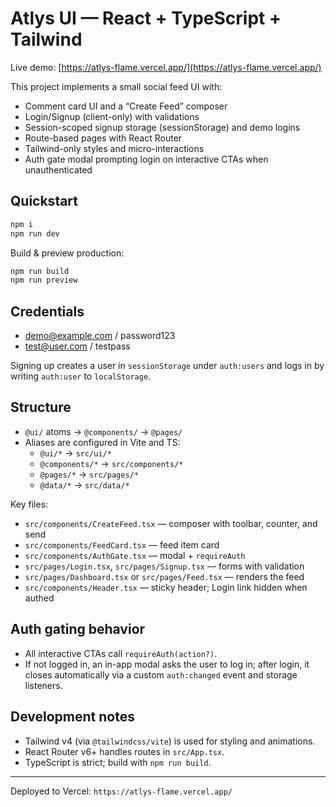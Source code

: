 # Atlys UI — React + TypeScript + Tailwind

Live demo: [https://atlys-flame.vercel.app/](https://atlys-flame.vercel.app/)

This project implements a small social feed UI with:
- Comment card UI and a “Create Feed” composer
- Login/Signup (client-only) with validations
- Session-scoped signup storage (sessionStorage) and demo logins
- Route-based pages with React Router
- Tailwind-only styles and micro-interactions
- Auth gate modal prompting login on interactive CTAs when unauthenticated

## Quickstart
```bash
npm i
npm run dev
```

Build & preview production:
```bash
npm run build
npm run preview
```

## Credentials
- demo@example.com / password123
- test@user.com / testpass

Signing up creates a user in `sessionStorage` under `auth:users` and logs in by writing `auth:user` to `localStorage`.

## Structure
- `@ui/` atoms → `@components/` → `@pages/`
- Aliases are configured in Vite and TS:
  - `@ui/*` → `src/ui/*`
  - `@components/*` → `src/components/*`
  - `@pages/*` → `src/pages/*`
  - `@data/*` → `src/data/*`

Key files:
- `src/components/CreateFeed.tsx` — composer with toolbar, counter, and send
- `src/components/FeedCard.tsx` — feed item card
- `src/components/AuthGate.tsx` — modal + `requireAuth`
- `src/pages/Login.tsx`, `src/pages/Signup.tsx` — forms with validation
- `src/pages/Dashboard.tsx` or `src/pages/Feed.tsx` — renders the feed
- `src/components/Header.tsx` — sticky header; Login link hidden when authed

## Auth gating behavior
- All interactive CTAs call `requireAuth(action?)`.
- If not logged in, an in-app modal asks the user to log in; after login, it closes automatically via a custom `auth:changed` event and storage listeners.

## Development notes
- Tailwind v4 (via `@tailwindcss/vite`) is used for styling and animations.
- React Router v6+ handles routes in `src/App.tsx`.
- TypeScript is strict; build with `npm run build`.

---
Deployed to Vercel: `https://atlys-flame.vercel.app/`
